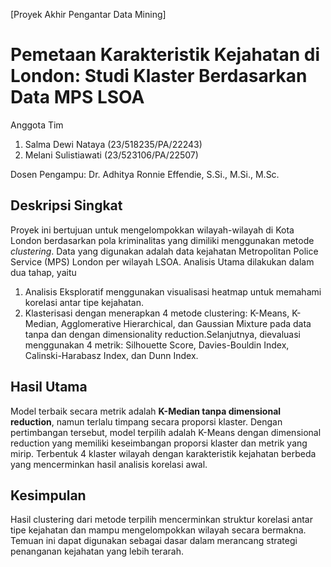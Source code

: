 [Proyek Akhir Pengantar Data Mining]

# Pemetaan Karakteristik Kejahatan di London: Studi Klaster Berdasarkan Data MPS LSOA

Anggota Tim
1. Salma Dewi Nataya (23/518235/PA/22243)
2. Melani Sulistiawati (23/523106/PA/22507)

Dosen Pengampu: Dr. Adhitya Ronnie Effendie, S.Si., M.Si., M.Sc.

## Deskripsi Singkat

Proyek ini bertujuan untuk mengelompokkan wilayah-wilayah di Kota London berdasarkan pola kriminalitas yang dimiliki menggunakan metode *clustering*. Data yang digunakan adalah data kejahatan Metropolitan Police Service (MPS) London per wilayah LSOA. Analisis Utama dilakukan dalam dua tahap, yaitu
1. Analisis Eksploratif menggunakan visualisasi heatmap untuk memahami korelasi antar tipe kejahatan.
2. Klasterisasi dengan menerapkan 4 metode clustering: K-Means, K-Median, Agglomerative Hierarchical, dan Gaussian Mixture pada data tanpa dan dengan dimensionality reduction.Selanjutnya, dievaluasi menggunakan 4 metrik: Silhouette Score, Davies-Bouldin Index, Calinski-Harabasz Index, dan Dunn Index.

## Hasil Utama

Model terbaik secara metrik adalah **K-Median tanpa dimensional reduction**, namun terlalu timpang secara proporsi klaster. Dengan pertimbangan tersebut, model terpilih adalah K-Means dengan dimensional reduction yang memiliki keseimbangan proporsi klaster dan metrik yang mirip. Terbentuk 4 klaster wilayah dengan karakteristik kejahatan berbeda yang mencerminkan hasil analisis korelasi awal.

## Kesimpulan

Hasil clustering dari metode terpilih mencerminkan struktur korelasi antar tipe kejahatan dan mampu mengelompokkan wilayah secara bermakna. Temuan ini dapat digunakan sebagai dasar dalam merancang strategi penanganan kejahatan yang lebih terarah.
